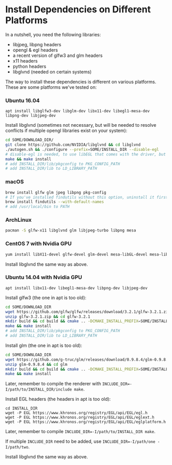 # Install Dependencies on Different Platforms

In a nutshell, you need the following libraries:
+ libjpeg, libpng headers
+ opengl & egl headers
+ a recent version of glfw3 and glm headers
+ x11 headers
+ python headers
+ libglvnd (needed on certain systems)

The way to install these dependencies is different on various platforms.
These are some platforms we've tested on:

### Ubuntu 16.04
```
apt install libglfw3-dev libglm-dev libx11-dev libegl1-mesa-dev libpng-dev libjpeg-dev
```

Install libglvnd (sometimes not necessary, but will be needed to resolve conflicts
if multiple opengl libraries exist on your system):
```bash
cd SOME/DOWNLOAD_DIR/
git clone https://github.com/NVIDIA/libglvnd && cd libglvnd
./autogen.sh && ./configure --prefix=SOME/INSTALL_DIR --disable-egl
# disable-egl is needed, to use libEGL that comes with the driver, but everything else from libglvnd
make && make install
# add INSTALL_DIR/lib/pkgconfig to PKG_CONFIG_PATH
# add INSTALL_DIR/lib to LD_LIBRARY_PATH
```

### macOS
```bash
brew install glfw glm jpeg libpng pkg-config
# If you've installed findutils without this option, uninstall it first.
brew install findutils --with-default-names
# add /usr/local/bin to PATH
```

### ArchLinux
```bash
pacman -S glfw-x11 libglvnd glm libjpeg-turbo libpng mesa
```

### CentOS 7 with Nvidia GPU
```bash
yum install libX11-devel glfw-devel glm-devel mesa-libGL-devel mesa-libEGL-devel libpng-devel libjpeg-devel autoconf automake libtool
```

Install libglvnd the same way as above.

### Ubuntu 14.04 with Nvidia GPU
```
apt install libx11-dev libegl1-mesa-dev libpng-dev libjpeg-dev
```

Install glfw3 (the one in apt is too old):
```bash
cd SOME/DOWNLOAD_DIR
wget https://github.com/glfw/glfw/releases/download/3.2.1/glfw-3.2.1.zip
unzip glfw-3.2.1.zip && cd glfw-3.2.1
mkdir build && cd build && cmake .. -DCMAKE_INSTALL_PREFIX=SOME/INSTALL_DIR -DBUILD_SHARED_LIBS=ON
make && make install
# add INSTALL_DIR/lib/pkgconfig to PKG_CONFIG_PATH
# add INSTALL_DIR/lib to LD_LIBRARY_PATH
```

Install glm (the one in apt is too old):
```bash
cd SOME/DOWNLOAD_DIR
wget https://github.com/g-truc/glm/releases/download/0.9.8.4/glm-0.9.8.4.zip
unzip glm-0.9.8.4 && cd glm
mkdir build && cd build && cmake .. -DCMAKE_INSTALL_PREFIX=SOME/INSTALL_DIR
make && make install
```
Later, remember to compile the renderer with `INCLUDE_DIR=-I/path/to/INSTALL_DIR/include make`.

Install EGL headers (the headers in apt is too old):
```
cd INSTALL_DIR
wget -P EGL https://www.khronos.org/registry/EGL/api/EGL/egl.h
wget -P EGL https://www.khronos.org/registry/EGL/api/EGL/eglext.h
wget -P EGL https://www.khronos.org/registry/EGL/api/EGL/eglplatform.h
```
Later, remember to compile `INCLUDE_DIR=-I/path/to/INSTALL_DIR make`.

If multiple `INCLUDE_DIR` need to be added, use `INCLUDE_DIR=-I/path/one -I/path/two`.

Install libglvnd the same way as above.
